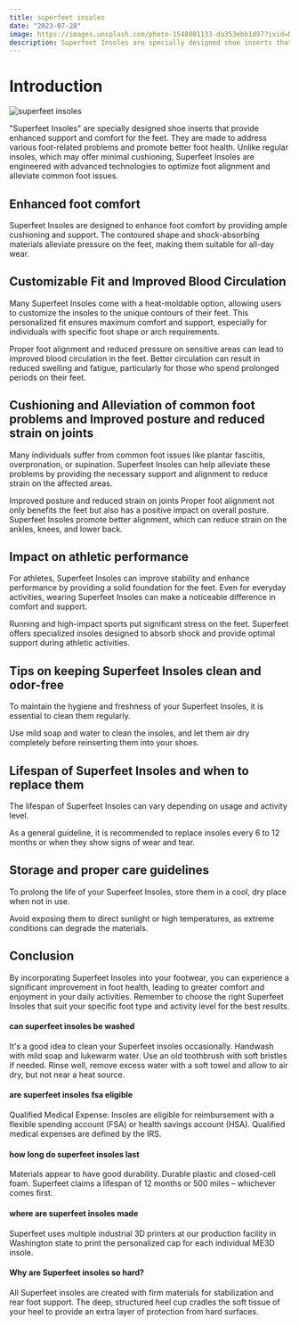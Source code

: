 ```yaml
---
title: superfeet insoles
date: "2023-07-28"
image: https://images.unsplash.com/photo-1548801133-da353ebb1d97?ixid=MnwxMjA3fDB8MHxwaG90by1wYWdlfHx8fGVufDB8fHx8fA%3D%3D
description: Superfeet Insoles are specially designed shoe inserts that provide enhanced support and comfort for the feet. They are made to address various foot-related problems and promote better foot health. Unlike regular insoles, which may offer minimal cushioning, Superfeet Insoles are engineered with advanced technologies to optimize foot alignment and alleviate common foot issues.
---
```


# Introduction

![superfeet insoles](https://images.unsplash.com/photo-1548801133-da353ebb1d97)

"Superfeet Insoles" are specially designed shoe inserts that provide enhanced support and comfort for the feet. They are made to address various foot-related problems and promote better foot health. Unlike regular insoles, which may offer minimal cushioning, Superfeet Insoles are engineered with advanced technologies to optimize foot alignment and alleviate common foot issues.

## Enhanced foot comfort  

Superfeet Insoles are designed to enhance foot comfort by providing ample cushioning and support. The contoured shape and shock-absorbing materials alleviate pressure on the feet, making them suitable for all-day wear.

##  Customizable Fit and Improved Blood Circulation  

Many Superfeet Insoles come with a heat-moldable option, allowing users to customize the insoles to the unique contours of their feet. This personalized fit ensures maximum comfort and support, especially for individuals with specific foot shape or arch requirements.

Proper foot alignment and reduced pressure on sensitive areas can lead to improved blood circulation in the feet. Better circulation can result in reduced swelling and fatigue, particularly for those who spend prolonged periods on their feet.

## Cushioning and Alleviation of common foot problems and Improved posture and reduced strain on joints

Many individuals suffer from common foot issues like plantar fasciitis, overpronation, or supination. Superfeet Insoles can help alleviate these problems by providing the necessary support and alignment to reduce strain on the affected areas.

Improved posture and reduced strain on joints 
Proper foot alignment not only benefits the feet but also has a positive impact on overall posture. Superfeet Insoles promote better alignment, which can reduce strain on the ankles, knees, and lower back.

## Impact on athletic performance 

For athletes, Superfeet Insoles can improve stability and enhance performance by providing a solid foundation for the feet. Even for everyday activities, wearing Superfeet Insoles can make a noticeable difference in comfort and support.

Running and high-impact sports put significant stress on the feet. Superfeet offers specialized insoles designed to absorb shock and provide optimal support during athletic activities.

## Tips on keeping Superfeet Insoles clean and odor-free

To maintain the hygiene and freshness of your Superfeet Insoles, it is essential to clean them regularly.

Use mild soap and water to clean the insoles, and let them air dry completely before reinserting them into your shoes.

## Lifespan of Superfeet Insoles and when to replace them

The lifespan of Superfeet Insoles can vary depending on usage and activity level. 

As a general guideline, it is recommended to replace insoles every 6 to 12 months or when they show signs of wear and tear.

## Storage and proper care guidelines

To prolong the life of your Superfeet Insoles, store them in a cool, dry place when not in use. 

Avoid exposing them to direct sunlight or high temperatures, as extreme conditions can degrade the materials.

## Conclusion

By incorporating Superfeet Insoles into your footwear, you can experience a significant improvement in foot health, leading to greater comfort and enjoyment in your daily activities. Remember to choose the right Superfeet Insoles that suit your specific foot type and activity level for the best results.

#### can superfeet insoles be washed

It's a good idea to clean your Superfeet insoles occasionally. Handwash with mild soap and lukewarm water. Use an old toothbrush with soft bristles if needed. Rinse well, remove excess water with a soft towel and allow to air dry, but not near a heat source.

#### are superfeet insoles fsa eligible

Qualified Medical Expense: Insoles are eligible for reimbursement with a flexible spending account (FSA) or health savings account (HSA). Qualified medical expenses are defined by the IRS.

#### how long do superfeet insoles last

Materials appear to have good durability. Durable plastic and closed-cell foam. Superfeet claims a lifespan of 12 months or 500 miles – whichever comes first.

#### where are superfeet insoles made

Superfeet uses multiple industrial 3D printers at our production facility in Washington state to print the personalized cap for each individual ME3D insole.

#### Why are Superfeet insoles so hard?

All Superfeet insoles are created with firm materials for stabilization and rear foot support. The deep, structured heel cup cradles the soft tissue of your heel to provide an extra layer of protection from hard surfaces.
